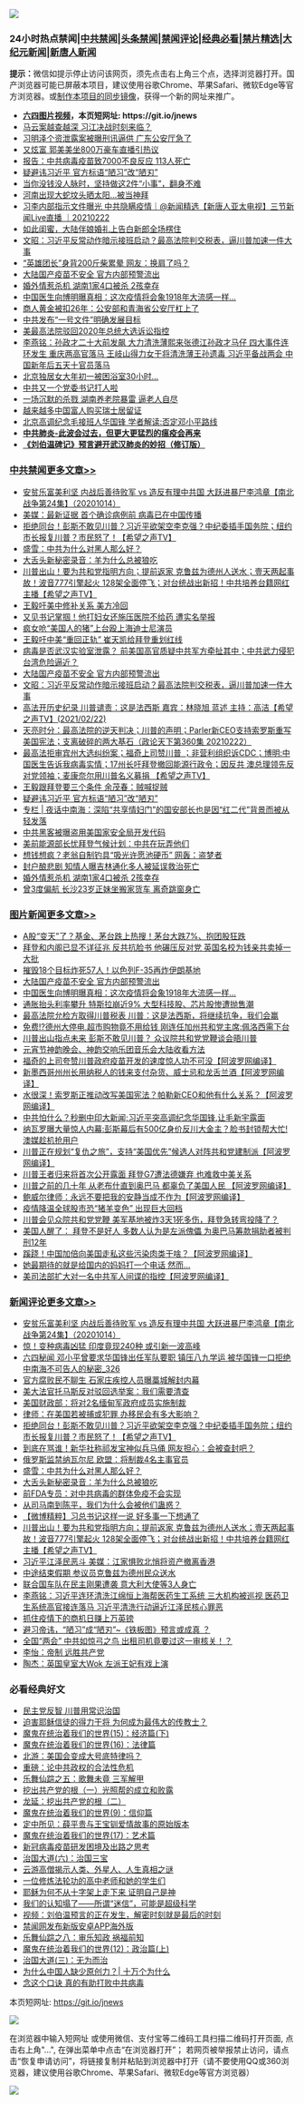 ![](https://raw.githubusercontent.com/fqnews/bnews/master/64photo/fqnews-qr.jpg)

<div id="tt">
<h3>24小时热点禁闻|<a href="#%E4%B8%AD%E5%85%B1%E7%A6%81%E9%97%BB%E6%9B%B4%E5%A4%9A%E6%96%87%E7%AB%A0">中共禁闻</a>|<a href="#%E5%9B%BE%E7%89%87%E6%96%B0%E9%97%BB%E6%9B%B4%E5%A4%9A%E6%96%87%E7%AB%A0">头条禁闻</a>|<a href="#%E6%96%B0%E9%97%BB%E8%AF%84%E8%AE%BA%E6%9B%B4%E5%A4%9A%E6%96%87%E7%AB%A0">禁闻评论|<a href="#%E5%BF%85%E7%9C%8B%E7%BB%8F%E5%85%B8%E5%A5%BD%E6%96%87">经典必看|<a href="/video.md#%E7%A6%81%E7%89%87%E7%B2%BE%E9%80%89">禁片精选</a>|<a href="https://github.com/fqnews/djy/blob/master/gb/nf1351518.md#1">大纪元新闻</a>|<a href="https://github.com/fqnews/ntdtv/blob/master/gb/prog204.md#1">新唐人新闻</a></h3>
<div><b>提示：</b>微信如提示停止访问该网页，须先点击右上角三个点，选择浏览器打开。国产浏览器可能已屏蔽本项目，建议使用谷歌Chrome、苹果Safari、微软Edge等官方浏览器。或<a href="https://github.com/fqnews/bnews/blob/master/%E5%88%B6%E4%BD%9Cgit%E7%A6%81%E9%97%BB%E9%95%9C%E5%83%8F.md">制作本项目的同步镜像</a>，获得一个新的网址来推广。</div>
<ul>
<li><b><a href="http://d1.bdrive.tk/64.mp4" target="_blank">六四图片视频</a>，本页短网址: https://git.io/jnews</b></li>
<li><a href="/cbnews/20210222/1491763.md">马云案越查越深 习江决战时刻来临？</a></li>
<li><a href="/cbnews/20210222/1491762.md">习明泽个资泄露案被曝刑讯逼供 广东公安厅急了</a></li>
<li><a href="/cbnews/20210222/1491737.md">又炫富 郭美美坐800万豪车直播引热议</a></li>
<li><a href="/cnnews/20210222/1491797.md">报告：中共病毒疫苗致7000不良反应 113人死亡</a></li>
<li><a href="/cbnews/20210223/1492075.md">疑避讳习近平 官方标语“陋习”改“陋刃”</a></li>
<li><a href="/lifebaike/20210222/1491711.md">当你没钱没人脉时，坚持做这2件“小事”，翻身不难</a></li>
<li><a href="/cnnews/20210222/1491918.md">河南出现大蛇坟头晒太阳…被当神拜</a></li>
<li><a href="/bannedvideo/20210222/1491771.md">习李内部指示文件曝光 中共隐瞒疫情｜@新闻精选【新唐人亚太电视】三节新闻Live直播 ｜20210222</a></li>
<li><a href="/lifebaike/20210223/1492093.md">如此闺蜜，大陆伴娘婚礼上告白新郎全场楞住</a></li>
<li><a href="/cbnews/20210223/1492155.md">文昭：习近平反常动作暗示接班启动？最高法院判交税表，逼川普加速一件大事</a></li>
<li><a href="/headline/20210222/1491735.md">“英雄团长”身背200斤柴累晕 网友：换肩了吗？</a></li>
<li><a href="/topimagenews/20210223/1492059.md">大陆国产疫苗不安全 官方内部预警流出</a></li>
<li><a href="/cbnews/20210223/1492017.md">婚外情惹杀机 湖南1家4口被杀 2孩幸存</a></li>
<li><a href="/topimagenews/20210223/1492174.md">中国医生向博明曝真相：这次疫情将会象1918年大流感一样...</a></li>
<li><a href="/cbnews/20210222/1491859.md">商人黄金被扣26年：公安部和青海省公安厅杠上了</a></li>
<li><a href="/cnnews/20210222/1491864.md">中共发布“一号文件”明确发展目标</a></li>
<li><a href="/cnnews/20210223/1492078.md">美最高法院驳回2020年总统大选诉讼指控</a></li>
<li><a href="/comments/20210223/1492033.md">李燕铭：孙政才二十大前发飙 大力清洗薄熙来张德江孙政才马仔 四大事件连环发生 重庆两高官落马 王岐山得力女干将清洗薄王孙遗毒 习近平备战两会 中国新年后五天十官员落马</a></li>
<li><a href="/cbnews/20210222/1491772.md">北京独居女大年初一被困浴室30小时…</a></li>
<li><a href="/weiquan/20210222/1491730.md">中共又一个党委书记打人啦</a></li>
<li><a href="/cbnews/20210222/1491761.md">一场沉默的杀戮 湖南养老院暴雷 逼老人自尽</a></li>
<li><a href="/worldnews/20210222/1491936.md">越来越多中国富人购买瑞士居留证</a></li>
<li><a href="/ssgc/20210222/1491749.md">北京高调纪念毛接班人华国锋 学者解读:否定邓小平路线</a></li>
<li><b><a href="/comments/20200211/1275071.md" target="_blank">中共肺炎-此波会过去，但更大更猛烈的瘟疫会再来</a></b></li>
<li><b><a href="/comments/20200207/1272816.md" target="_blank">《刘伯温碑记》预言避开武汉肺炎的妙招（修订版）</a></b></li>
</ul>
</div>

<div class="catlist">
<h3><a href="/cbnews/" target="_blank">中共禁闻</a><span><a href="/cbnews/" target="_blank" rel="nofollow">更多文章>></a></span></h3>
<ul>
<li><a href="/comments/20210223/1492353.md" target="_blank">安贫乐富美利坚 内战后善待败军 vs 造反有理中共国 大跃进暴尸李鸿章【南北战争第24集】（20201014）</a></li>
<li><a href="/cbnews/20210223/1492317.md" target="_blank">美媒：最新证据 首个确诊病例前 病毒已在中国传播</a></li>
<li><a href="/comments/20210223/1492316.md" target="_blank">拒绝同台！彭斯不敢见川普？习近平欲架空李克强？中纪委插手国务院；纽约市长报复川普？市民怒了！【希望之声TV】</a></li>
<li><a href="/comments/20210223/1492278.md" target="_blank">盛雪：中共为什么对黑人那么好？</a></li>
<li><a href="/comments/20210223/1492277.md" target="_blank">大舌头新秘密录音：羊为什么总被狼吃</a></li>
<li><a href="/comments/20210223/1492261.md" target="_blank">川普出山！要为共和党指明方向；提前返家 克鲁兹为德州人送水；壹天两起事故！波音777引擎起火 128架全面停飞；对台统战出新招！中共培养台籍网红主播【希望之声TV】</a></li>
<li><a href="/cbnews/20210223/1492227.md" target="_blank">王毅吁美中修补关系 美方冷回</a></li>
<li><a href="/cbnews/20210223/1492226.md" target="_blank">又见书记掌掴！他打妇女还施压医院不给药 遭实名举报</a></li>
<li><a href="/cbnews/20210223/1492225.md" target="_blank">疯女呛“美国人的猪”上台殴上海迪士尼演员</a></li>
<li><a href="/cbnews/20210223/1492196.md" target="_blank">王毅吁中美“重回正轨” 崔天凯给拜登重划红线</a></li>
<li><a href="/comments/20210223/1492190.md" target="_blank">病毒是否武汉实验室泄露？ 前美国高官质疑中共军方牵扯其中；中共武力侵犯台湾危险逼近？</a></li>
<li><a href="/topimagenews/20210223/1492059.md" target="_blank">大陆国产疫苗不安全 官方内部预警流出</a></li>
<li><a href="/cbnews/20210223/1492155.md" target="_blank">文昭：习近平反常动作暗示接班启动？最高法院判交税表，逼川普加速一件大事</a></li>
<li><a href="/comments/20210223/1492152.md" target="_blank">高法开历史纪录  川普谴责：这是法西斯     嘉宾：林晓旭  蓝述 主持：高洁【希望之声TV】(2021/02/22)</a></li>
<li><a href="/cbnews/20210223/1492133.md" target="_blank">天亮时分：最高法院的逆天判决；川普的声明；Parler新CEO支持索罗斯重写美国宪法；支离破碎的两大基石（政论天下第360集 20210222）</a></li>
<li><a href="/comments/20210223/1492117.md" target="_blank">最高法拒审宾州大选纠纷案；福奇上司赞川普 ；非营利组织诉CDC；博明:中国医生告诉我病毒实情；17州长吁拜登撤回能源行政令；因反共 澳总理领先反对党领袖；麦康奈尔用川普名义募捐    【希望之声TV】</a></li>
<li><a href="/cbnews/20210223/1492087.md" target="_blank">王毅跟拜登要三个条件 余茂春：贼喊捉贼</a></li>
<li><a href="/cbnews/20210223/1492075.md" target="_blank">疑避讳习近平 官方标语“陋习”改“陋刃”</a></li>
<li><a href="/cbnews/20210223/1492070.md" target="_blank">专栏 | 夜话中南海：深陷“共享情妇门”的国安部长也是因“红二代”背景而被从轻发落</a></li>
<li><a href="/cbnews/20210223/1492064.md" target="_blank">中共黑客被曝盗用美国家安全局开发代码</a></li>
<li><a href="/cbnews/20210223/1492063.md" target="_blank">美前能源部长忧拜登气候计划：中共在玩弄他们</a></li>
<li><a href="/cbnews/20210223/1492062.md" target="_blank">想钱想疯？老翁自制钓具“吸光许愿池硬币” 网轰：盗梦者</a></li>
<li><a href="/cbnews/20210223/1492061.md" target="_blank">封户酿悲剧 知情人曝吉林通化多人被延误救治死亡</a></li>
<li><a href="/cbnews/20210223/1492017.md" target="_blank">婚外情惹杀机 湖南1家4口被杀 2孩幸存</a></li>
<li><a href="/cbnews/20210223/1492007.md" target="_blank">曾3度偏航 长沙23岁正妹坐搬家货车 离奇跳窗身亡</a></li>

</ul>
</div>
<div class="catlist">
<h3><a href="/topimagenews/" target="_blank">图片新闻</a><span><a href="/topimagenews/" target="_blank" rel="nofollow">更多文章>></a></span></h3>
<ul>
<li><a href="/topimagenews/20210223/1492252.md" target="_blank">A股“变天”了？基金、茅台跌上热搜！茅台大跌7%、抱团股狂跌</a></li>
<li><a href="/topimagenews/20210223/1492195.md" target="_blank">拜登和内阁已显不详征兆 反共抗脸书 他碾压反对党 英国名校为钱亲共卖掉一大批</a></li>
<li><a href="/topimagenews/20210223/1492194.md" target="_blank">摧毁18个目标炸死57人！以色列F-35再炸伊朗基地</a></li>
<li><a href="/topimagenews/20210223/1492059.md" target="_blank">大陆国产疫苗不安全 官方内部预警流出</a></li>
<li><a href="/topimagenews/20210223/1492174.md" target="_blank">中国医生向博明曝真相：这次疫情将会象1918年大流感一样&#8230;</a></li>
<li><a href="/topimagenews/20210223/1492091.md" target="_blank">通胀抬头利率攀升 特斯拉崩近9% 大型科技股、芯片股惨遭抛售潮</a></li>
<li><a href="/topimagenews/20210223/1492086.md" target="_blank">最高法院允检方取得川普税表 川普：这是法西斯，将继续抗争，我们会赢</a></li>
<li><a href="/topimagenews/20210223/1492049.md" target="_blank">免费!?德州大停电,超市购物竟不用给钱 刚连任加州共和党主席:佩洛西需下台</a></li>
<li><a href="/topimagenews/20210222/1491848.md" target="_blank">川普出山指点未来 彭斯不敢见川普？ 众议院共和党党鞭谈会晤川普</a></li>
<li><a href="/comments/20210222/1491754.md" target="_blank">元宵节神韵晚会、神韵交响乐团音乐会大陆收看方法</a></li>
<li><a href="/topimagenews/20210222/1491809.md" target="_blank">福奇的上司夸赞川普政府疫苗开发的速度惊人功不可没【阿波罗网编译】</a></li>
<li><a href="/topimagenews/20210222/1491786.md" target="_blank">新墨西哥州州长用纳税人的钱来支付杂货、威士忌和龙舌兰酒【阿波罗网编译】</a></li>
<li><a href="/topimagenews/20210222/1491674.md" target="_blank">水很深！索罗斯正推动改写美国宪法？帕勒新CEO和他有什么关系？【阿波罗网编译】</a></li>
<li><a href="/topimagenews/20210222/1491580.md" target="_blank">中共怕什么？秒删中印大新闻;习近平突高调纪念华国锋,让毛新宇露面</a></li>
<li><a href="/topimagenews/20210222/1491522.md" target="_blank">纳瓦罗曝大量惊人内幕:彭斯幕后有500亿身价反川大金主？脸书封锁帮大忙!澳媒趁机抢用户</a></li>
<li><a href="/topimagenews/20210221/1491320.md" target="_blank">川普正在规划“复仇之旅”，支持“美国优先”候选人对阵共和党建制派【阿波罗网编译】</a></li>
<li><a href="/topimagenews/20210221/1491306.md" target="_blank">川普王者归来将首次公开露面 拜登G7遭法德嫌弃 也难救中美关系</a></li>
<li><a href="/topimagenews/20210221/1491276.md" target="_blank">川普之前的几十年 从老布什直到奥巴马 都辜负了美国人民 【阿波罗网编译】</a></li>
<li><a href="/topimagenews/20210221/1491169.md" target="_blank">鲍威尔律师：永远不要把我的安静当成不作为【阿波罗网编译】</a></li>
<li><a href="/topimagenews/20210221/1490999.md" target="_blank">疫情降温全球股市恐“猪羊变色” 出现巨大回档</a></li>
<li><a href="/topimagenews/20210221/1490956.md" target="_blank">川普会见众院共和党党鞭 美军基地被炸3天1死多伤，拜登急转弯投降了？</a></li>
<li><a href="/topimagenews/20210220/1490826.md" target="_blank">美国人醒了： 拜登不是好人 多数人认为是左派傀儡 为奥巴马筹款捐助者被判刑12年</a></li>
<li><a href="/topimagenews/20210220/1490700.md" target="_blank">蹊跷！中国加倍向美国走私这些污染肉类干啥？【阿波罗网编译】</a></li>
<li><a href="/topimagenews/20210220/1490655.md" target="_blank">她最期待的就是给国内的妈妈打一个电话 然而…</a></li>
<li><a href="/topimagenews/20210220/1490620.md" target="_blank">美司法部扩大对一名中共军人间谍的指控【阿波罗网编译】</a></li>

</ul>
</div>
<div class="catlist">
<h3><a href="/comments/" target="_blank">新闻评论</a><span><a href="/comments/" target="_blank" rel="nofollow">更多文章>></a></span></h3>
<ul>
<li><a href="/comments/20210223/1492353.md" target="_blank">安贫乐富美利坚 内战后善待败军 vs 造反有理中共国 大跃进暴尸李鸿章【南北战争第24集】（20201014）</a></li>
<li><a href="/comments/20210223/1492327.md" target="_blank">惊！变种病毒凶猛 印度竟现240种 或引新一波高峰</a></li>
<li><a href="/comments/20210223/1492326.md" target="_blank">六四秘闻 邓小平曾要求华国锋出任军队要职 镇压八九学运 被华国锋一口拒绝 中南海不可告人的秘密_326</a></li>
<li><a href="/comments/20210223/1492324.md" target="_blank">官方腐败民不聊生 石家庄疾控人员曝藁城解封内幕</a></li>
<li><a href="/comments/20210223/1492323.md" target="_blank">美大法官托马斯反对驳回选举案：我们需要清查</a></li>
<li><a href="/comments/20210223/1492322.md" target="_blank">美国财政部：将对2名缅甸军政府成员实施制裁</a></li>
<li><a href="/comments/20210223/1492321.md" target="_blank">律师：在美国若被捕或犯罪 办移民会有多大影响？</a></li>
<li><a href="/comments/20210223/1492316.md" target="_blank">拒绝同台！彭斯不敢见川普？习近平欲架空李克强？中纪委插手国务院；纽约市长报复川普？市民怒了！【希望之声TV】</a></li>
<li><a href="/comments/20210223/1492293.md" target="_blank">到底在骂谁！新华社称祁发宝神似兵马俑 网友担心：会被查封吧？</a></li>
<li><a href="/comments/20210223/1492288.md" target="_blank">俄罗斯监禁纳瓦尔尼 欧盟：将制裁4名主事官员</a></li>
<li><a href="/comments/20210223/1492278.md" target="_blank">盛雪：中共为什么对黑人那么好？</a></li>
<li><a href="/comments/20210223/1492277.md" target="_blank">大舌头新秘密录音：羊为什么总被狼吃</a></li>
<li><a href="/comments/20210223/1492270.md" target="_blank">前FDA专员：对中共病毒的群体免疫不会实现</a></li>
<li><a href="/comments/20210223/1492264.md" target="_blank">从司马南到陈平，我们为什么会被他们蛊惑？</a></li>
<li><a href="/comments/20210223/1492263.md" target="_blank">【微博精粹】习总书记这样一说 好多事一下想通了</a></li>
<li><a href="/comments/20210223/1492261.md" target="_blank">川普出山！要为共和党指明方向；提前返家 克鲁兹为德州人送水；壹天两起事故！波音777引擎起火 128架全面停飞；对台统战出新招！中共培养台籍网红主播【希望之声TV】</a></li>
<li><a href="/comments/20210223/1492257.md" target="_blank">习近平江泽民恶斗 美媒：江家惧败北悄将资产撤离香港</a></li>
<li><a href="/comments/20210223/1492249.md" target="_blank">中途结束假期 参议员克鲁兹为德州民众送水</a></li>
<li><a href="/comments/20210223/1492248.md" target="_blank">联合国车队在民主刚果遭袭 意大利大使等3人身亡</a></li>
<li><a href="/comments/20210223/1492220.md" target="_blank">李燕铭：习近平连环清洗江绵恒上海帮医药生工系统 三大机构被巡视 医药卫生系统高官接连落马 习近平清洗行动逼近江泽民核心罪恶</a></li>
<li><a href="/comments/20210223/1492218.md" target="_blank">抓住疫情下的商机日赚上万英镑</a></li>
<li><a href="/comments/20210223/1492217.md" target="_blank">避习帝讳，“陋习”成“陋刃”~《铁板图》预言或成真 ？</a></li>
<li><a href="/comments/20210223/1492214.md" target="_blank">全国“两会” 中共如惊弓之鸟 出租司机竟要过这一审核关！？</a></li>
<li><a href="/comments/20210223/1492209.md" target="_blank">李怡：帝制 远胜共产党</a></li>
<li><a href="/comments/20210223/1492208.md" target="_blank">陶杰：英国皇室大Wok 左派王妃有戏上演</a></li>

</ul>
</div>

<div class="catlist">
<h3>必看经典好文</h3>
<ul>
<li><a href="/comments/20200621/1348236.md" target="_blank">民主党反智 川普用常识治国</a></li>
<li><a href="/comments/20200622/1346846.md" target="_blank">迫害耶稣信徒的得力干将  为何成为最伟大的传教士？</a></li>
<li><a href="/topimagenews/20180610/955499.md" target="_blank">魔鬼在统治着我们的世界(15)：经济篇(下)</a></li>
<li><a href="/topimagenews/20180615/958090.md" target="_blank">魔鬼在统治着我们的世界(16)：法律篇</a></li>
<li><a href="/comments/20200712/1359488.md" target="_blank">北游：美国会变成大号底特律吗？</a></li>
<li><a href="/comments/20200705/783271.md" target="_blank">重磅：论中共政权的合法性危机</a></li>
<li><a href="/tculture/20170715/791820.md" target="_blank">乐舞仙踪之五：歌舞未竟 三军解甲</a></li>
<li><a href="/comments/20200629/1352460.md" target="_blank">挖出共产党的根（一）光照帮的成立和败露</a></li>
<li><a href="/comments/20200928/1404653.md" target="_blank">龙延：挖出共产党的根（二）</a></li>
<li><a href="/topimagenews/20180529/949649.md" target="_blank">魔鬼在统治着我们的世界(9)：信仰篇</a></li>
<li><a href="/comments/20200616/1345658.md" target="_blank">定中所见：薛平贵与王宝钏爱情故事的原始版本</a></li>
<li><a href="/topimagenews/20180620/960677.md" target="_blank">魔鬼在统治着我们的世界(17)：艺术篇</a></li>
<li><a href="/comments/20200917/1029129.md" target="_blank">新冠病毒疫苗研发困境及出路之思考</a></li>
<li><a href="/cbnews/20180312/913459.md" target="_blank">治国大道(六)：治国三宝</a></li>
<li><a href="/comments/20200919/82684.md" target="_blank">云游高僧揭示人类、外星人、人生真相之谜</a></li>
<li><a href="/cbnews/20200702/1354550.md" target="_blank">一位修炼法轮功的高中老师和她的学生们</a></li>
<li><a href="/ccpdope/20190803/1168965.md" target="_blank">耶稣为何不从十字架上走下来 证明自己是神</a></li>
<li><a href="/sohnews/20161029/607205.md" target="_blank">我们的认知塌了——所谓“迷信”，可能是超级科学</a></li>
<li><a href="/comments/20200628/1351782.md" target="_blank">视频：刘伯温预言的正在发生，解密时刻就是最后的时刻</a></li>
<li><a href="/comments/20200627/783266.md" target="_blank">禁闻网发布新版安卓APP海外版</a></li>
<li><a href="/tculture/20170717/792953.md" target="_blank">乐舞仙踪之八：审乐知政 祸福前知</a></li>
<li><a href="/topimagenews/20180601/951286.md" target="_blank">魔鬼在统治着我们的世界(12)：政治篇(上)</a></li>
<li><a href="/cbnews/20180309/912114.md" target="_blank">治国大道(三)：无为而治</a></li>
<li><a href="/ssgc/20200715/1360940.md" target="_blank">为什么中国人缺少原创力？| 十万个为什么</a></li>
<li><a href="/comments/20200707/1357090.md" target="_blank">念这个口诀 真的有助打败中共病毒</a></li>

</ul>
</div>

本页短网址: https://git.io/jnews

![](https://raw.githubusercontent.com/fqnews/bnews/master/64photo/fqnews-qr.jpg)

在浏览器中输入短网址 或使用微信、支付宝等二维码工具扫描二维码打开页面, 点击右上角"...", 在弹出菜单中点击“在浏览器打开”； 若网页被举报禁止访问，请点击“恢复申请访问”，将链接复制并粘贴到浏览器中打开（请不要使用QQ或360浏览器，建议使用谷歌Chrome、苹果Safari、微软Edge等官方浏览器）

![](https://raw.githubusercontent.com/fqnews/bnews/master/64photo/wx.jpg)